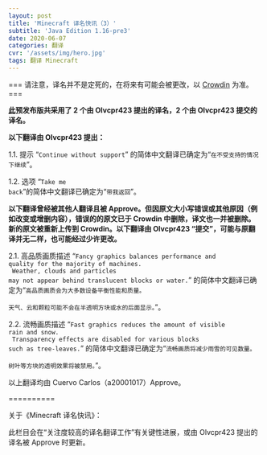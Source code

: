 ```yaml
---
layout: post
title: 'Minecraft 译名快讯（3）'
subtitle: 'Java Edition 1.16-pre3'
date: 2020-06-07
categories: 翻译
cvr: '/assets/img/hero.jpg'
tags: 翻译 Minecraft
---
```


=== 请注意，译名并不是定死的，在将来有可能会被更改，以 <a href ='https://crowdin.com/project/minecraft/zh-CN#'>Crowdin</a> 为准。 ===

<b><a href ='https://minecraft-zh.gamepedia.com/Java%E7%89%881.16-pre3'>此</a>预发布版共采用了 2 个由 Olvcpr423 提出的译名，2 个由 Olvcpr423 提交的译名。</b>

<b>以下翻译由 Olvcpr423 提出：</b>

1.1. 提示 “<code>Continue without support</code>” 的简体中文翻译已确定为“<code>在不受支持的情况下继续</code>”。

1.2. 选项 “<code>Take me back</code>”的简体中文翻译已确定为“<code>带我返回</code>”。

<b>以下翻译曾经被其他人翻译且被 Approve。但因原文大小写错误或其他原因（例如改变或增删内容），错误的的原文已于 Crowdin 中删除，译文也一并被删除。新的原文被重新上传到 Crowdin。以下翻译由 Olvcpr423 “提交”，可能与原翻译并无二样，也可能经过少许更改。</b>

2.1. 高品质画质描述 “<code>Fancy graphics balances performance and quality for the majority of machines.<br>
Weather, clouds and particles may not appear behind translucent blocks or water.</code>” 的简体中文翻译已确定为“<code>高品质画质会为大多数设备平衡性能和质量。<br>
天气、云和颗粒可能不会在半透明方块或水的后面显示。</code>”。

2.2. 流畅画质描述 “<code>Fast graphics reduces the amount of visible rain and snow.<br>
Transparency effects are disabled for various blocks such as tree-leaves.</code>” 的简体中文翻译已确定为“<code>流畅画质将减少雨雪的可见数量。<br>
树叶等方块的透明效果将被禁用。</code>”。

以上翻译均由 Cuervo Carlos（a20001017）Approve。

==========

关于《Minecraft 译名快讯》：

此栏目会在“关注度较高的译名翻译工作”有关键性进展，或由 Olvcpr423 提出的译名被 Approve 时更新。

